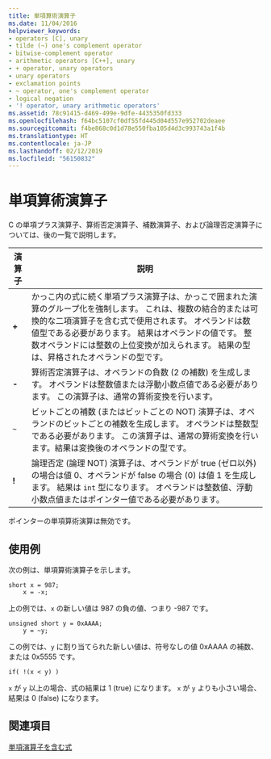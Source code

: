 ```yaml
---
title: 単項算術演算子
ms.date: 11/04/2016
helpviewer_keywords:
- operators [C], unary
- tilde (~) one's complement operator
- bitwise-complement operator
- arithmetic operators [C++], unary
- + operator, unary operators
- unary operators
- exclamation points
- ~ operator, one's complement operator
- logical negation
- '! operator, unary arithmetic operators'
ms.assetid: 78c91415-d469-499e-9dfe-4435350fd333
ms.openlocfilehash: f64bc5107cf0df55fd445d04d557e952702deaee
ms.sourcegitcommit: f4be868c0d1d78e550fba105d4d3c993743a1f4b
ms.translationtype: HT
ms.contentlocale: ja-JP
ms.lasthandoff: 02/12/2019
ms.locfileid: "56150832"
---
```

# <a name="unary-arithmetic-operators"></a>単項算術演算子

C の単項プラス演算子、算術否定演算子、補数演算子、および論理否定演算子については、後の一覧で説明します。

|演算子|説明|
|--------------|-----------------|
|**+**|かっこ内の式に続く単項プラス演算子は、かっこで囲まれた演算のグループ化を強制します。 これは、複数の結合的または可換的な二項演算子を含む式で使用されます。 オペランドは数値型である必要があります。 結果はオペランドの値です。 整数オペランドには整数の上位変換が加えられます。 結果の型は、昇格されたオペランドの型です。|
|**-**|算術否定演算子は、オペランドの負数 (2 の補数) を生成します。 オペランドは整数値または浮動小数点値である必要があります。 この演算子は、通常の算術変換を行います。|
|`~`|ビットごとの補数 (またはビットごとの NOT) 演算子は、オペランドのビットごとの補数を生成します。 オペランドは整数型である必要があります。 この演算子は、通常の算術変換を行います。結果は変換後のオペランドの型です。|
|**!**|論理否定 (論理 NOT) 演算子は、オペランドが true (ゼロ以外) の場合は値 0、オペランドが false の場合 (0) は値 1 を生成します。 結果は `int` 型になります。 オペランドは整数値、浮動小数点値またはポインター値である必要があります。|

ポインターの単項算術演算は無効です。

## <a name="examples"></a>使用例

次の例は、単項算術演算子を示します。

```
short x = 987;
    x = -x;
```

上の例では、`x` の新しい値は 987 の負の値、つまり -987 です。

```
unsigned short y = 0xAAAA;
    y = ~y;
```

この例では、`y` に割り当てられた新しい値は、符号なしの値 0xAAAA の補数、または 0x5555 です。

```
if( !(x < y) )
```

`x` が `y` 以上の場合、式の結果は 1 (true) になります。 `x` が `y` よりも小さい場合、結果は 0 (false) になります。

## <a name="see-also"></a>関連項目

[単項演算子を含む式](../cpp/expressions-with-unary-operators.md)

